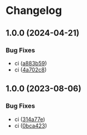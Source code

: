 # Changelog

## 1.0.0 (2024-04-21)


### Bug Fixes

* ci ([a883b59](https://github.com/eric-gitta-moore/github-action-playground/commit/a883b5991f3ddeedb677352a58a874f13a92834b))
* ci ([4a702c8](https://github.com/eric-gitta-moore/github-action-playground/commit/4a702c847f9a82b6054f74cd2d5d49f45a94ab7d))

## 1.0.0 (2023-08-06)


### Bug Fixes

* ci ([314a77e](https://github.com/james-curtis/github-action-playground/commit/314a77e12fcd1d6b5519f076d511c8edc2749da7))
* ci ([0bca423](https://github.com/james-curtis/github-action-playground/commit/0bca423563c6530a04e0efc1855bfb7331ec8125))
